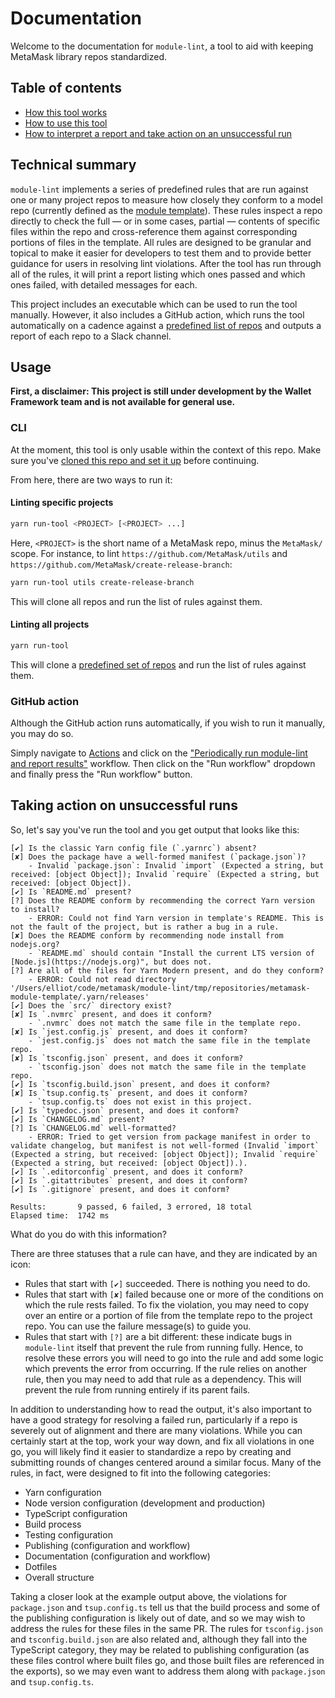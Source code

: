 # Documentation

Welcome to the documentation for `module-lint`, a tool to aid with keeping MetaMask library repos standardized.

## Table of contents

- [How this tool works](#technical-summary)
- [How to use this tool](#usage)
- [How to interpret a report and take action on an unsuccessful run](#taking-action-on-unsuccessful-runs)

## Technical summary

`module-lint` implements a series of predefined rules that are run against one or many project repos to measure how closely they conform to a model repo (currently defined as the [module template](https://github.com/MetaMask/metamask-module-template)). These rules inspect a repo directly to check the full — or in some cases, partial — contents of specific files within the repo and cross-reference them against corresponding portions of files in the template. All rules are designed to be granular and topical to make it easier for developers to test them and to provide better guidance for users in resolving lint violations. After the tool has run through all of the rules, it will print a report listing which ones passed and which ones failed, with detailed messages for each.

This project includes an executable which can be used to run the tool manually. However, it also includes a GitHub action, which runs the tool automatically on a cadence against a [predefined list of repos](../.github/workflows/generate-periodic-report.yml) and outputs a report of each repo to a Slack channel.

## Usage

**First, a disclaimer: This project is still under development by the Wallet Framework team and is not available for general use.**

### CLI

At the moment, this tool is only usable within the context of this repo. Make sure you've [cloned this repo and set it up](../README.md#setup) before continuing.

From here, there are two ways to run it:

#### Linting specific projects

``` bash
yarn run-tool <PROJECT> [<PROJECT> ...]
```

Here, `<PROJECT>` is the short name of a MetaMask repo, minus the `MetaMask/` scope. For instance, to lint `https://github.com/MetaMask/utils` and `https://github.com/MetaMask/create-release-branch`:

``` bash
yarn run-tool utils create-release-branch
```

This will clone all repos and run the list of rules against them.

#### Linting all projects

``` bash
yarn run-tool
```

This will clone a [predefined set of repos](../src/constants.ts) and run the list of rules against them.

### GitHub action

Although the GitHub action runs automatically, if you wish to run it manually, you may do so.

Simply navigate to [Actions](https://github.com/MetaMask/module-lint/actions) and click on the ["Periodically run module-lint and report results"](https://github.com/MetaMask/module-lint/actions/workflows/generate-periodic-report.yml) workflow. Then click on the "Run workflow" dropdown and finally press the "Run workflow" button.

## Taking action on unsuccessful runs

So, let's say you've run the tool and you get output that looks like this:

```
[✔︎] Is the classic Yarn config file (`.yarnrc`) absent?
[✘] Does the package have a well-formed manifest (`package.json`)?
    - Invalid `package.json`: Invalid `import` (Expected a string, but received: [object Object]); Invalid `require` (Expected a string, but received: [object Object]).
[✔︎] Is `README.md` present?
[?] Does the README conform by recommending the correct Yarn version to install?
    - ERROR: Could not find Yarn version in template's README. This is not the fault of the project, but is rather a bug in a rule.
[✘] Does the README conform by recommending node install from nodejs.org?
    - `README.md` should contain "Install the current LTS version of [Node.js](https://nodejs.org)", but does not.
[?] Are all of the files for Yarn Modern present, and do they conform?
    - ERROR: Could not read directory '/Users/elliot/code/metamask/module-lint/tmp/repositories/metamask-module-template/.yarn/releases'
[✔︎] Does the `src/` directory exist?
[✘] Is `.nvmrc` present, and does it conform?
    - `.nvmrc` does not match the same file in the template repo.
[✘] Is `jest.config.js` present, and does it conform?
    - `jest.config.js` does not match the same file in the template repo.
[✘] Is `tsconfig.json` present, and does it conform?
    - `tsconfig.json` does not match the same file in the template repo.
[✔︎] Is `tsconfig.build.json` present, and does it conform?
[✘] Is `tsup.config.ts` present, and does it conform?
    - `tsup.config.ts` does not exist in this project.
[✔︎] Is `typedoc.json` present, and does it conform?
[✔︎] Is `CHANGELOG.md` present?
[?] Is `CHANGELOG.md` well-formatted?
    - ERROR: Tried to get version from package manifest in order to validate changelog, but manifest is not well-formed (Invalid `import` (Expected a string, but received: [object Object]); Invalid `require` (Expected a string, but received: [object Object]).).
[✔︎] Is `.editorconfig` present, and does it conform?
[✔︎] Is `.gitattributes` present, and does it conform?
[✔︎] Is `.gitignore` present, and does it conform?

Results:       9 passed, 6 failed, 3 errored, 18 total
Elapsed time:  1742 ms
```

What do you do with this information?

<!--
As you can see, each rule has a small responsibility. Usually a rule checks whether a file or directory within the template repo is also present in the project repo and whether the contents match. But in some cases, a rule is concerned with a portion of a file (such as whether there are instructions for installing Yarn in the README and whether they match the corresponding portion of the template's README).
-->

There are three statuses that a rule can have, and they are indicated by an icon:

- Rules that start with `[✔︎]` succeeded. There is nothing you need to do.
- Rules that start with `[✘]` failed because one or more of the conditions on which the rule rests failed. To fix the violation, you may need to copy over an entire or a portion of file from the template repo to the project repo. You can use the failure message(s) to guide you.
- Rules that start with `[?]` are a bit different: these indicate bugs in `module-lint` itself that prevent the rule from running fully. Hence, to resolve these errors you will need to go into the rule and add some logic which prevents the error from occurring. If the rule relies on another rule, then you may need to add that rule as a dependency. This will prevent the rule from running entirely if its parent fails.

In addition to understanding how to read the output, it's also important to have a good strategy for resolving a failed run, particularly if a repo is severely out of alignment and there are many violations. While you can certainly start at the top, work your way down, and fix all violations in one go, you will likely find it easier to standardize a repo by creating and submitting rounds of changes centered around a similar focus. Many of the rules, in fact, were designed to fit into the following categories:

- Yarn configuration
- Node version configuration (development and production)
- TypeScript configuration
- Build process
- Testing configuration
- Publishing (configuration and workflow)
- Documentation (configuration and workflow)
- Dotfiles
- Overall structure

Taking a closer look at the example output above, the violations for `package.json` and `tsup.config.ts` tell us that the build process and some of the publishing configuration is likely out of date, and so we may wish to address the rules for these files in the same PR. The rules for `tsconfig.json` and `tsconfig.build.json` are also related and, although they fall into the TypeScript category, they may be related to publishing configuration (as these files control where built files go, and those built files are referenced in the exports), so we may even want to address them along with `package.json` and `tsup.config.ts`.
